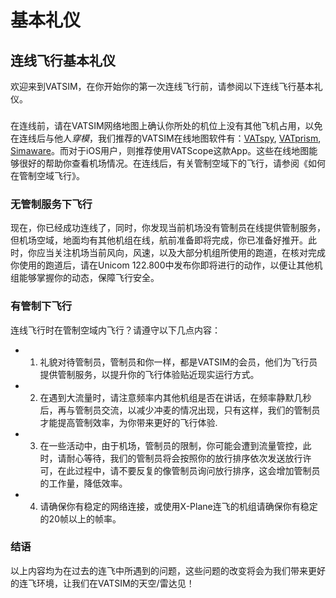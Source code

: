 # 基本礼仪  

## 连线飞行基本礼仪  
欢迎来到VATSIM，在你开始你的第一次连线飞行前，请参阅以下连线飞行基本礼仪。  

###   
在连线前，请在VATSIM网络地图上确认你所处的机位上没有其他飞机占用，以免在连线后与他人*穿模*，我们推荐的VATSIM在线地图软件有：[VATspy](https://vatspy.rosscarlson.dev/), [VATprism](https://vatprism.org/), [Simaware](https://simaware.ca/)。而对于iOS用户，则推荐使用VATScope这款App。这些在线地图能够很好的帮助你查看机场情况。在连线后，有关管制空域下的飞行，请参阅《如何在管制空域飞行》。

### 无管制服务下飞行

现在，你已经成功连线了，同时，你发现当前机场没有管制员在线提供管制服务，但机场空域，地面均有其他机组在线，航前准备即将完成，你已准备好推开。此时，你应当关注机场当前风向，风速，以及大部分机组所使用的跑道，在核对完成你使用的跑道后，请在Unicom 122.800中发布你即将进行的动作，以便让其他机组能够掌握你的动态，保障飞行安全。


### 有管制下飞行

连线飞行时在管制空域内飞行？请遵守以下几点内容：
- 1. 礼貌对待管制员，管制员和你一样，都是VATSIM的会员，他们为飞行员提供管制服务，以提升你的飞行体验贴近现实运行方式。
- 2. 在遇到大流量时，请注意频率内其他机组是否在讲话，在频率静默几秒后，再与管制员交流，以减少冲麦的情况出现，只有这样，我们的管制员才能提高管制效率，为你带来更好的飞行体验.
- 3. 在一些活动中，由于机场，管制员的限制，你可能会遭到流量管控，此时，请耐心等待，我们的管制员将会按照你的放行排序依次发送放行许可，在此过程中，请不要反复的像管制员询问放行排序，这会增加管制员的工作量，降低效率。
- 4. 请确保你有稳定的网络连接，或使用X-Plane连飞的机组请确保你有稳定的20帧以上的帧率。

### 结语
以上内容均为在过去的连飞中所遇到的问题，这些问题的改变将会为我们带来更好的连飞环境，让我们在VATSIM的天空/雷达见！
